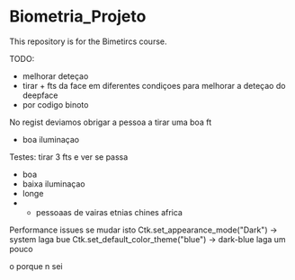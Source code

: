 # Biometria_Projeto
This repository is for the Bimetircs course.

TODO:
- melhorar deteçao
- tirar + fts da face em diferentes condiçoes para melhorar a deteçao do deepface
- por codigo binoto
  
No regist deviamos obrigar a pessoa a tirar uma boa ft
- boa iluminaçao

Testes: tirar 3 fts e ver se passa
- boa
- baixa iluminaçao
- longe
- - pessoaas de vairas etnias chines africa

Performance issues se mudar isto
  Ctk.set_appearance_mode("Dark")   -> system laga bue
  Ctk.set_default_color_theme("blue")  -> dark-blue laga um pouco

  o porque n sei


